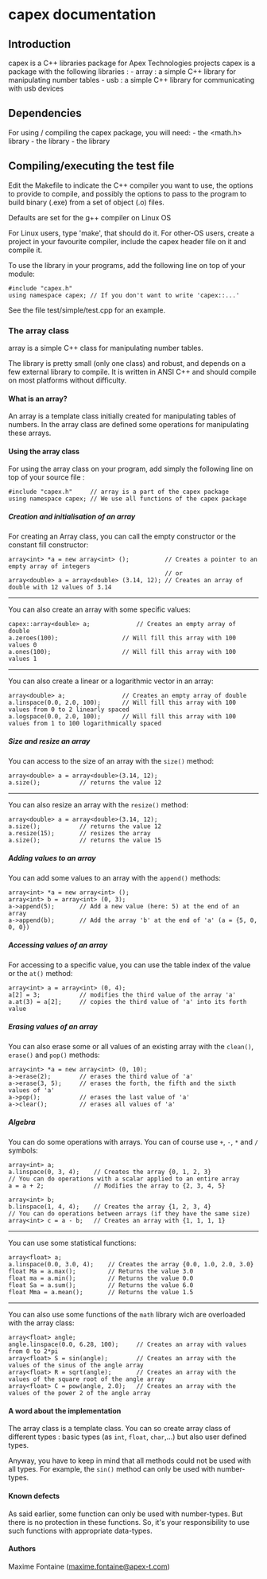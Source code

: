 ﻿# capex documentation


## Introduction

capex is a C++ libraries package for Apex Technologies projects
capex is a package with the following libraries :
	- array : a simple C++ library for manipulating number tables
	- usb : a simple C++ library for communicating with usb devices
	
## Dependencies

For using / compiling the capex package, you will need:
	- the <math.h> library
	- the <algorithm> library
	- the <libusb> library

## Compiling/executing the test file

Edit the Makefile to indicate the C++ compiler you want to use, the
options to provide to compile, and possibly the options to pass
to the program to build binary (.exe) from a set of object (.o) files.

Defaults are set for the g++ compiler on Linux OS

For Linux users, type 'make', that should do it.
For other-OS users, create a project in your favourite compiler,
include the capex header file on it and compile it.

To use the library in your programs, add the following line on top
of your module:

~~~~~~~~~~~~~~~{.cpp}
#include "capex.h"
using namespace capex; // If you don't want to write 'capex::...'
~~~~~~~~~~~~~~~

See the file test/simple/test.cpp for an example.

### The array class 
	
array is a simple C++ class for manipulating number tables.

The library is pretty small (only one class) and robust, and
depends on a few external library to compile. It is written
in ANSI C++ and should compile on most platforms without difficulty.

#### What is an array? 

An array is a template class initially created for manipulating tables of numbers.
In the array class are defined some operations for manipulating these arrays.

#### Using the array class

For using the array class on your program, add simply the following line 
on top of your source file :

~~~~~~~~~~~~~~~{.cpp}
#include "capex.h"     // array is a part of the capex package
using namespace capex; // We use all functions of the capex package
~~~~~~~~~~~~~~~

##### Creation and initialisation of an array

For creating an Array class, you can call the empty constructor or the constant fill
constructor: 

~~~~~~~~~~~~~~~{.cpp}
array<int> *a = new array<int> ();			// Creates a pointer to an empty array of integers
											// or
array<double> a = array<double> (3.14, 12); // Creates an array of double with 12 values of 3.14
~~~~~~~~~~~~~~~

______

You can also create an array with some specific values:

~~~~~~~~~~~~~~~{.cpp}
capex::array<double> a;				// Creates an empty array of double
a.zeroes(100);					// Will fill this array with 100 values 0
a.ones(100);					// Will fill this array with 100 values 1
~~~~~~~~~~~~~~~

______

You can also create a linear or a logarithmic vector in an array:

~~~~~~~~~~~~~~~{.cpp}
array<double> a;				// Creates an empty array of double
a.linspace(0.0, 2.0, 100);		// Will fill this array with 100 values from 0 to 2 linearly spaced
a.logspace(0.0, 2.0, 100);		// Will fill this array with 100 values from 1 to 100 logarithmically spaced
~~~~~~~~~~~~~~~


##### Size and resize an array

You can access to the size of an array with the `size()` method:

~~~~~~~~~~~~~~~{.cpp}
array<double> a = array<double>(3.14, 12);
a.size();			// returns the value 12
~~~~~~~~~~~~~~~

______

You can also resize an array with the `resize()` method:

~~~~~~~~~~~~~~~{.cpp}
array<double> a = array<double>(3.14, 12);
a.size();			// returns the value 12
a.resize(15);		// resizes the array
a.size();			// returns the value 15
~~~~~~~~~~~~~~~

##### Adding values to an array

You can add some values to an array with the `append()` methods:

~~~~~~~~~~~~~~~{.cpp}
array<int> *a = new array<int> ();
array<int> b = array<int> (0, 3);
a->append(5);		// Add a new value (here: 5) at the end of an array
a->append(b);		// Add the array 'b' at the end of 'a' (a = {5, 0, 0, 0})
~~~~~~~~~~~~~~~

##### Accessing values of an array

For accessing to a specific value, you can use the table index of the value or the `at()` method:

~~~~~~~~~~~~~~~{.cpp}
array<int> a = array<int> (0, 4);
a[2] = 3;			// modifies the third value of the array 'a'
a.at(3) = a[2];		// copies the third value of 'a' into its forth value
~~~~~~~~~~~~~~~

##### Erasing values of an array

You can also erase some or all values of an existing array with the `clean()`, `erase()` and `pop()` methods:

~~~~~~~~~~~~~~~{.cpp}
array<int> *a = new array<int> (0, 10);
a->erase(2);		// erases the third value of 'a'
a->erase(3, 5);		// erases the forth, the fifth and the sixth values of 'a'
a->pop();			// erases the last value of 'a'
a->clear();			// erases all values of 'a'
~~~~~~~~~~~~~~~

##### Algebra

You can do some operations with arrays. You can of course use `+`, `-`, `*` and `/` symbols:

~~~~~~~~~~~~~~~{.cpp}
array<int> a;
a.linspace(0, 3, 4);	// Creates the array {0, 1, 2, 3}
// You can do operations with a scalar applied to an entire array
a = a + 2;				// Modifies the array to {2, 3, 4, 5}

array<int> b;
b.linspace(1, 4, 4);	// Creates the array {1, 2, 3, 4}
// You can do operations between arrays (if they have the same size)
array<int> c = a - b;	// Creates an array with {1, 1, 1, 1}
~~~~~~~~~~~~~~~

______

You can use some statistical functions:

~~~~~~~~~~~~~~~{.cpp}
array<float> a;
a.linspace(0.0, 3.0, 4);	// Creates the array {0.0, 1.0, 2.0, 3.0}
float Ma = a.max();			// Returns the value 3.0
float ma = a.min();			// Returns the value 0.0
float Sa = a.sum();			// Returns the value 6.0
float Mma = a.mean();		// Returns the value 1.5
~~~~~~~~~~~~~~~

______

You can also use some functions of the `math` library wich are overloaded with the array class:

~~~~~~~~~~~~~~~{.cpp}
array<float> angle;
angle.linspace(0.0, 6.28, 100);		// Creates an array with values from 0 to 2*pi
array<float> S = sin(angle);		// Creates an array with the values of the sinus of the angle array
array<float> R = sqrt(angle);		// Creates an array with the values of the square root of the angle array
array<float> C = pow(angle, 2.0);	// Creates an array with the values of the power 2 of the angle array
~~~~~~~~~~~~~~~


#### A word about the implementation

The array class is a template class. You can so create array class of different
types : basic types (as `int`, `float`, `char`,...) but also user defined types.

Anyway, you have to keep in mind that all methods could not be used with all types.
For example, the `sin()` method can only be used with number-types.


#### Known defects

As said earlier, some function can only be used with number-types. But there is no protection
in these functions. So, it's your responsibility to use such functions with appropriate data-types.

#### Authors

Maxime Fontaine (<maxime.fontaine@apex-t.com>)
